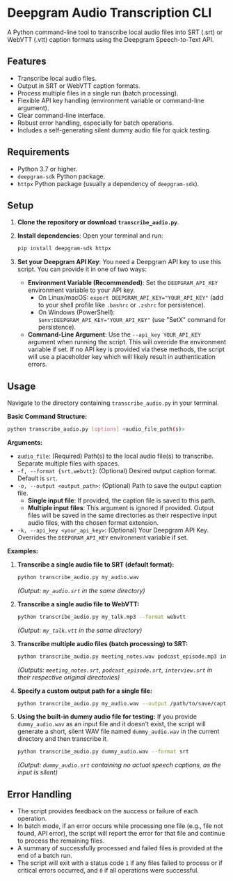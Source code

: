 # Deepgram Audio Transcription CLI

A Python command-line tool to transcribe local audio files into SRT (.srt) or WebVTT (.vtt) caption formats using the Deepgram Speech-to-Text API.

## Features

-   Transcribe local audio files.
-   Output in SRT or WebVTT caption formats.
-   Process multiple files in a single run (batch processing).
-   Flexible API key handling (environment variable or command-line argument).
-   Clear command-line interface.
-   Robust error handling, especially for batch operations.
-   Includes a self-generating silent dummy audio file for quick testing.

## Requirements

-   Python 3.7 or higher.
-   `deepgram-sdk` Python package.
-   `httpx` Python package (usually a dependency of `deepgram-sdk`).

## Setup

1.  **Clone the repository or download `transcribe_audio.py`**.

2.  **Install dependencies**:
    Open your terminal and run:
    ```bash
    pip install deepgram-sdk httpx
    ```

3.  **Set your Deepgram API Key**:
    You need a Deepgram API key to use this script. You can provide it in one of two ways:

    *   **Environment Variable (Recommended)**:
        Set the `DEEPGRAM_API_KEY` environment variable to your API key.
        -   On Linux/macOS: `export DEEPGRAM_API_KEY="YOUR_API_KEY"` (add to your shell profile like `.bashrc` or `.zshrc` for persistence).
        -   On Windows (PowerShell): `$env:DEEPGRAM_API_KEY="YOUR_API_KEY"` (use "SetX" command for persistence).
    *   **Command-Line Argument**:
        Use the `--api_key YOUR_API_KEY` argument when running the script. This will override the environment variable if set.
        If no API key is provided via these methods, the script will use a placeholder key which will likely result in authentication errors.

## Usage

Navigate to the directory containing `transcribe_audio.py` in your terminal.

**Basic Command Structure:**

```bash
python transcribe_audio.py [options] <audio_file_path(s)>
```

**Arguments:**

*   `audio_file`: (Required) Path(s) to the local audio file(s) to transcribe. Separate multiple files with spaces.
*   `-f, --format {srt,webvtt}`: (Optional) Desired output caption format. Default is `srt`.
*   `-o, --output <output_path>`: (Optional) Path to save the output caption file.
    *   **Single input file**: If provided, the caption file is saved to this path.
    *   **Multiple input files**: This argument is ignored if provided. Output files will be saved in the same directories as their respective input audio files, with the chosen format extension.
*   `-k, --api_key <your_api_key>`: (Optional) Your Deepgram API Key. Overrides the `DEEPGRAM_API_KEY` environment variable if set.

**Examples:**

1.  **Transcribe a single audio file to SRT (default format):**
    ```bash
    python transcribe_audio.py my_audio.wav
    ```
    *(Output: `my_audio.srt` in the same directory)*

2.  **Transcribe a single audio file to WebVTT:**
    ```bash
    python transcribe_audio.py my_talk.mp3 --format webvtt
    ```
    *(Output: `my_talk.vtt` in the same directory)*

3.  **Transcribe multiple audio files (batch processing) to SRT:**
    ```bash
    python transcribe_audio.py meeting_notes.wav podcast_episode.mp3 interview.m4a
    ```
    *(Outputs: `meeting_notes.srt`, `podcast_episode.srt`, `interview.srt` in their respective original directories)*

4.  **Specify a custom output path for a single file:**
    ```bash
    python transcribe_audio.py my_audio.wav --output /path/to/save/captions/final_captions.srt
    ```

5.  **Using the built-in dummy audio file for testing:**
    If you provide `dummy_audio.wav` as an input file and it doesn't exist, the script will generate a short, silent WAV file named `dummy_audio.wav` in the current directory and then transcribe it.
    ```bash
    python transcribe_audio.py dummy_audio.wav --format srt
    ```
    *(Output: `dummy_audio.srt` containing no actual speech captions, as the input is silent)*

## Error Handling

-   The script provides feedback on the success or failure of each operation.
-   In batch mode, if an error occurs while processing one file (e.g., file not found, API error), the script will report the error for that file and continue to process the remaining files.
-   A summary of successfully processed and failed files is provided at the end of a batch run.
-   The script will exit with a status code `1` if any files failed to process or if critical errors occurred, and `0` if all operations were successful.

```
